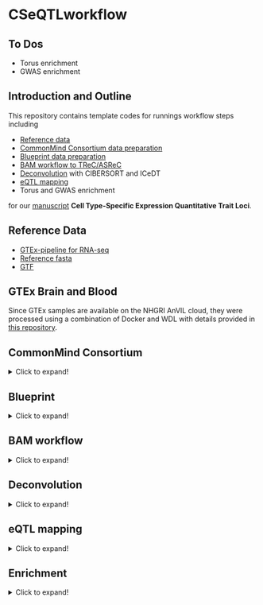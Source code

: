 # CSeQTLworkflow

## To Dos

* Torus enrichment
* GWAS enrichment

## Introduction and Outline

This repository contains template codes for 
runnings workflow steps including

* [Reference data](https://github.com/pllittle/CSeQTLworkflow#reference-data)
* [CommonMind Consortium data preparation](https://github.com/pllittle/CSeQTLworkflow#commonmind-consortium)
* [Blueprint data preparation](https://github.com/pllittle/CSeQTLworkflow#blueprint)
* [BAM workflow to TReC/ASReC](https://github.com/pllittle/CSeQTLworkflow#bam-workflow)
* [Deconvolution](https://github.com/pllittle/CSeQTLworkflow#deconvolution) with
	CIBERSORT and ICeDT
* [eQTL mapping](https://github.com/pllittle/CSeQTLworkflow#eqtl-mapping)
* Torus and GWAS enrichment

for our [manuscript](https://www.biorxiv.org/content/10.1101/2022.03.31.486605v1) 
**Cell Type-Specific Expression Quantitative Trait Loci**.

## Reference Data

* [GTEx-pipeline for RNA-seq](https://github.com/broadinstitute/gtex-pipeline/blob/master/TOPMed_RNAseq_pipeline.md)
* [Reference fasta](https://personal.broadinstitute.org/francois/topmed/Homo_sapiens_assembly38_noALT_noHLA_noDecoy_ERCC.tar.gz)
* [GTF](https://personal.broadinstitute.org/francois/topmed/gencode.v26.GRCh38.ERCC.genes.gtf.gz)

## GTEx Brain and Blood

Since GTEx samples are available on the NHGRI AnVIL cloud, they
were processed using a combination of Docker and WDL with details
provided in [this repository](https://github.com/Sun-lab/gtex_AnVIL).

## CommonMind Consortium

<details>
<summary>Click to expand!</summary>

Code to obtain CMC inputs

```R
# Install package
install.packages("synapser",
	repos = c("https://sage-bionetworks.github.io/ran","http://cran.fhcrc.org"))

library(synapser)

# Login to Synapse
username = "." # your username
password = "." # your password
synLogin(username,password)

down_dir = "." # user-specified directory to download files

# Function used to download files
entity = "syn4600989" # an example SYN ID unique to a file
synGet(entity = entity,downloadLocation = down_dir)

# List of SYN_IDs, use synGet() to download
"syn4600989" 	# CMC Human sampleIDkey metadata
"syn4600985" 	# QC'd genotype bed file data
"syn4600987" 	# QC'd bim file
"syn4600989" 	# QC fam file
"syn4935690" 	# README file
"syn5600756" 	# list of outlier samples
"syn18080588"	# SampleID key
"syn3354385"	# clinical data
"syn18358379"	# RNAseq meta/QC data

# List of BAM SYN_IDs
tableId = "syn11638850" 
results = synTableQuery(smart_sprintf("select * from %s 
	where species='Human' and dataType='geneExpression'", tableId))
# results$filepath
aa = as.data.frame(results)
aa = aa[grep("bam",aa$name),]
aa = aa[grep("accepted",aa$name),] # excluding unmapped bam files
dim(aa)
saveRDS(aa,"aligned_bam_files.rds")

# Download BAM files one by one
BAM_dir = "./BAM"; dir.create(BAM_dir)
for(samp in sort(unique(aa$specimenID))){
	samp_dir = file.path(BAM_dir,samp)
	dir.create(samp_dir)
	samp_syn_ids = aa$id[which(aa$specimenID == samp)]
	for(samp_syn_id in samp_syn_ids){
		synGet(entity = samp_syn_id,down_dir = samp_dir)
	}
	cat("\n")
}

# SNP6 annotation CSV file
tmp_link = "http://www.affymetrix.com/Auth/analysis"
tmp_link = file.path(tmp_link,"downloads/na35/genotyping")
tmp_link = file.path(tmp_link,"GenomeWideSNP_6.na35.annot.csv.zip")
system(sprintf("wget %s",tmp_link))

```

</details>

## Blueprint

<details>
<summary>Click to expand!</summary>

* Download metadata and BAMs with 
	[Pyega3](https://github.com/EGA-archive/ega-download-client)
* `cred_file.json` contains user login information
* To obtain metadata,

	```Shell

	# for example
	dataset=EGAD00001002663 # genotypes
	# dataset=EGAD00001002671 # purified cell type 1
	# dataset=EGAD00001002674 # purified cell type 2
	# dataset=EGAD00001002675 # purified cell type 3

	# Download metadata code
	pyega3 -cf cred_file.json files $dataset
	```

* To obtain BAM files one by one,

	```Shell
	# num threads/cores
	nt=1

	# Example file id per BAM
	id=EGAF00001330176

	# Download code
	pyega3 -cf cred_file.json -c $nt fetch $id
	```

</details>

## BAM workflow

<details>
<summary>Click to expand!</summary>

* BamToFastq
	
	<details>
	<summary>Click to expand!</summary>
	
	For paired-end reads
	
	```Shell
	java -Xmx4g -jar picard.jar SamToFastq \
		INPUT=input.bam FASTQ=output_1.fastq.gz \
		SECOND_END_FASTQ=output_2.fastq.gz \
		UNPAIRED_FASTQ=output_unpair.fastq.gz \
		INCLUDE_NON_PF_READS=true VALIDATION_STRINGENCY=SILENT
	```
	
	For single-end reads

	```Shell
	java -Xmx4g -jar picard.jar SamToFastq \
		INPUT=input.bam FASTQ=output.fastq \
		INCLUDE_NON_PF_READS=true \
		VALIDATION_STRINGENCY=SILENT
	```
	
	</details>

* Build STAR index
	
	<details>
	<summary>Click to expand!</summary>

	```Shell
	fasta_fn=Homo_sapiens_assembly38_noALT_noHLA_noDecoy_ERCC.fasta
	gtf_fn=gencode.v26.GRCh38.ERCC.genes.gtf
	
	STAR --runMode genomeGenerate \
		--genomeDir ./star_index \
		--genomeFastaFiles $fasta_fn \
		--sjdbGTFfile $gtf_fn \
		--sjdbOverhang 99 --runThreadN 1
	```

	</details>

* Run STAR for read alignment
	
	<details>
	<summary>Click to expand!</summary>
	
	For paired-end reads
	
	```Shell
	STAR --runMode alignReads \
		--runThreadN 1 --genomeDir ./star_index --twopassMode Basic \
		--outFilterMultimapNmax 20 --alignSJoverhangMin 8 \
		--alignSJDBoverhangMin 1 --outFilterMismatchNmax 999 \
		--outFilterMismatchNoverLmax 0.1 --alignIntronMin 20 \
		--alignIntronMax 1000000 --alignMatesGapMax 1000000 \
		--outFilterType BySJout --outFilterScoreMinOverLread 0.33 \
		--outFilterMatchNminOverLread 0.33 --limitSjdbInsertNsj 1200000 \
		--readFilesIn output_1.fastq.gz output_2.fastq.gz \
		--readFilesCommand zcat --outFileNamePrefix output_hg38 \
		--outSAMstrandField intronMotif --outFilterIntronMotifs None \
		--alignSoftClipAtReferenceEnds Yes --quantMode TranscriptomeSAM \
		GeneCounts --outSAMtype BAM Unsorted --outSAMunmapped Within \
		--genomeLoad NoSharedMemory --chimSegmentMin 15 \
		--chimJunctionOverhangMin 15 --chimOutType WithinBAM SoftClip \
		--chimMainSegmentMultNmax 1 --outSAMattributes NH HI AS nM NM ch \
		--outSAMattrRGline ID:rg1 SM:sm1
	```

	For single-end reads
	
	```Shell
	STAR --runMode alignReads \
		--runThreadN 1 --genomeDir ./star_index --twopassMode Basic \
		--outFilterMultimapNmax 20 --alignSJoverhangMin 8 \
		--alignSJDBoverhangMin 1 --outFilterMismatchNmax 999 \
		--outFilterMismatchNoverLmax 0.1 --alignIntronMin 20 \
		--alignIntronMax 1000000 --alignMatesGapMax 1000000 \
		--outFilterType BySJout --outFilterScoreMinOverLread 0.33 \
		--outFilterMatchNminOverLread 0.33 --limitSjdbInsertNsj 1200000 \
		--readFilesIn output.fastq.gz --readFilesCommand zcat \
		--outFileNamePrefix output_hg38 --outSAMstrandField intronMotif \
		--outFilterIntronMotifs None --alignSoftClipAtReferenceEnds Yes \
		--quantMode TranscriptomeSAM GeneCounts --outSAMtype BAM Unsorted \
		--outSAMunmapped Within --genomeLoad NoSharedMemory \
		--chimSegmentMin 15 --chimJunctionOverhangMin 15 \
		--chimOutType WithinBAM SoftClip --chimMainSegmentMultNmax 1 \
		--outSAMattributes NH HI AS nM NM ch \
		--outSAMattrRGline ID:rg1 SM:sm1
	```
	
	</details>

* MarkDuplicates
	
	<details>
	<summary>Click to expand!</summary>
	
	```Shell
	# Sort reads by coordinate
	samtools sort -@ 0 -o output_hg38.sortedByCoordinate.bam \
		output_hg38Aligned.out.bam
	
	# Make bam index
	samtools index -b -@ 1 output_hg38.sortedByCoordinate.bam
	
	# MarkDuplicates
	java -Xmx4g -jar picard.jar MarkDuplicates \
		INPUT=output_hg38.sortedByCoordinate.bam \
		OUTPUT=output_hg38.sortedByCoordinate.md.bam \
		M=out.marked_dup_metrics.txt ASSUME_SORT_ORDER=coordinate
	```
	
	Process post-markduplicate sorted bam
	
	```Shell
	# Count num reads in bam
	samtools view -c -@ 0 output_hg38.sortedByCoordinate.md.bam
	
	# Re-index bam
	samtools index -b -@ 1 output_hg38.sortedByCoordinate.md.bam
	```
	
	</details>

* Get TReC and ASReC
	
	Download asSeq source package
	
	<details>
	<summary>Click to expand!</summary>
	
	```Shell
	url=https://github.com/Sun-lab/asSeq/raw
	url=$url/master/asSeq_0.99.501.tar.gz
	
	wget $url
	```
	
	</details>
	
	Install R package and run `asSeq` to get unique reads and filter
	
	<details>
	<summary>Click to expand!</summary>
	
	```R
	install.packages(pkgs = "asSeq_0.99.501.tar.gz",
		type = "source",repos = NULL)
	
	PE = TRUE 
		# set TRUE for paired-end samples
		# set FALSE for single-end
	
	flag1 = Rsamtools::scanBamFlag(isUnmappedQuery = FALSE,
		isSecondaryAlignment = FALSE,isDuplicate = FALSE,
		isNotPassingQualityControls = FALSE,
		isSupplementaryAlignment = FALSE,isProperPair = PE)
	
	param1 = Rsamtools::ScanBamParam(flag = flag1,
		what = "seq",mapqFilter = 255)
	
	bam_file = "output_hg38.sortedByCoordinate.md.bam"
	bam_filt_fn = "output.filtered.asSeq.bam"
	Rsamtools::filterBam(file = bam_file,
		destination = bam_filt_fn,
		param = param1)
	```
	
	</details>
	
	Create exon image file
	
	<details>
	<summary>Click to expand!</summary>
	
	```R
	gtf_fn = "gencode.v26.GRCh38.ERCC.genes.gtf.gz"
	exdb = GenomicFeatures::makeTxDbFromGFF(file = gtf_fn,
		format = "gtf")
	exons_list_per_gene = GenomicFeatures::exonsBy(exdb,
		by = "gene")
	
	gtf_rds_fn = "exon_by_genes_gencode_v26.rds"
	saveRDS(exons_list_per_gene,gtf_rds_fn)
	```
	
	</details>
	
	Get total read count (TReC)
	
	<details>
	<summary>Click to expand!</summary>
	
	```R
	genes = readRDS(gtf_rds_fn)
	bamfile = Rsamtools::BamFileList(bam_filt_fn,
		yieldSize = 1000000)
	se = GenomicAlignments::summarizeOverlaps(features = genes,
		reads = bamfile,mode = "Union",singleEnd = !PE,
		ignore.strand = TRUE,fragments = PE)
	ct = as.data.frame(SummarizedExperiment::assay(se))
	```
	
	</details>
	
	Filter reads by Qname
	
	<details>
	<summary>Click to expand!</summary>
	
	```Shell
	samtools sort -n -o output.filtered.asSeq.sortQ.bam \
		output.filtered.asSeq.bam
	```
	
	</details>
	
	Extract allele-specific reads, outputs hap1.bam, hap2.bam, hapN.bam
	
	<details>
	<summary>Click to expand!</summary>
	
	```R
	het_snp_fn = "<tab delimited filename of heterozygous SNPs for sample>"
		# Columns: chr, position, hap1 allele, hap2 allele
		# no header
	
	bam_filt_sortQ_fn = "output.filtered.asSeq.sortQ"
	asSeq::extractAsReads(input = sprintf("%s.bam",bam_filt_sortQ_fn),
		snpList = het_snp_fn,min.avgQ = 20,min.snpQ = 20)
	```
	
	</details>
	
	Count allele-specific read counts (ASReC)
	
	<details>
	<summary>Click to expand!</summary>
	
	```R
	se1 = GenomicAlignments::summarizeOverlaps(features = genes,
		reads = sprintf("%s_hap1.bam",bam_filt_sortQ_fn),mode = "Union",
		singleEnd = !PE,ignore.strand = TRUE,fragments = PE)
	se2 = GenomicAlignments::summarizeOverlaps(features = genes,
		reads = sprintf("%s_hap2.bam",bam_filt_sortQ_fn),mode = "Union",
		singleEnd = !PE,ignore.strand = TRUE,fragments = PE)
	seN = GenomicAlignments::summarizeOverlaps(features = genes,
		reads = sprintf("%s_hapN.bam",bam_filt_sortQ_fn),mode = "Union",
		singleEnd = !PE,ignore.strand = TRUE,fragments = PE)
	```
	
	</details>
	
	Save read counts
	
	<details>
	<summary>Click to expand!</summary>
	
	```R
	ct1 = as.data.frame(SummarizedExperiment::assay(se1))
	ct2 = as.data.frame(SummarizedExperiment::assay(se2))
	ctN = as.data.frame(SummarizedExperiment::assay(seN))
	cts = cbind(ct,ct1,ct2,ctN) # trec, hap1, hap2, hapN
	dim(cts); cts[1:2,]
	out_fn = "output.trecase.txt"
	write.table(cts,file = out_fn,quote = FALSE,
		sep = "\t", eol = "\n")
	```
	
	</details>

</details>

## Deconvolution

<details>
<summary>Click to expand!</summary>

* Signature expression derived from single cell RNAseq
	* [Middle Temporaral Gyrus](https://portal.brain-map.org/atlases-and-data/rnaseq/human-mtg-smart-seq)
	* [Pipeline/Workflow](https://github.com/Sun-lab/scRNAseq_pipelines/tree/master/MTG)
		to perform quality control on samples and genes, perform 
		dimension reduction, clustering, and compare cluster assignments 
		to existing cell type labeling
	* [Downstream differential expression analysis](https://github.com/Sun-lab/scRNAseq_pipelines/tree/master/_brain_cell_type)

* Comments:
	* Transcripts per million (TPM), gene count normalized 
	by exonic gene length and then all genes are normalized by 
	total normalized gene count, then multipled by 1 million
	* Cell sizes: For brain, summation of gene count normalized 
	by exonic gene length. For blood, obtained from EPIC and 
	ICeDT papers.
	
* Deconvolution Inputs
	* Bulk RNA-seq TPM (`bulk_tpm`),
	* scRNA-seq TPM (`sig_tpm`),
	* cell sizes

* Template code
	
	Input variables and objects. Make sure the genes are 
	ordered consistently between `sig_tpm` and `bulk_tpm`
	
	```R
	work_dir = "." # working directory
	setwd(work_dir)
	
	sig_tpm 	# TPM signature expression matrix
	bulk_tpm 	# TPM bulk expression matrix
	
	```
	
	CIBERSORT: [[Paper](https://www.nature.com/articles/nmeth.3337), 
		[Software](https://cibersort.stanford.edu/)]
	
	```R
	sig_fn = file.path(work_dir,"signature.txt")
	mix_fn = file.path(work_dir,"mixture.txt")
	write.table(cbind(rowname=rownames(sig_tpm),sig_tpm),
		file = sig_fn,sep = "\t",quote = FALSE,row.names = FALSE)
	write.table(cbind(rowname=rownames(bulk_tpm),bulk_tpm),
		file = mix_fn,sep = "\t",quote = FALSE,row.names = FALSE)
	
	source("CIBERSORT.R") # obtained from CIBERSORT website
	results = CIBERSORT(sig_matrix = sig_fn,mixture_file = mix_fn,
		perm = 0,QN = FALSE,absolute = FALSE,abs_method = 'sig.score',
		filename = "DECON")
	unlink(x = c(sig_fn,mix_fn))
	ciber_fn = sprintf("CIBERSORT-Results_%s.txt","DECON")
	unlink(ciber_fn)
	QQ = ncol(sig_tpm)
	
	# Extract proportion of transcripts per cell type per sample
	pp_bar_ciber = results[,seq(QQ)]
	
	# Calculate proportion of cell types per sample
	pp_hat_ciber = t(apply(pp_bar_ciber,1,function(xx){
		yy = xx / cell_sizes; yy / sum(yy)
	}))
	
	```

	ICeDT: [[Paper](https://www.ncbi.nlm.nih.gov/pmc/articles/PMC7529339/),
		[Software](https://github.com/Sun-lab/ICeDt)]
	
	```R
	fit = ICeDT::ICeDT(Y = bulk_tpm,Z = sig_tpm,
		tumorPurity = rep(0,ncol(bulk_tpm)),refVar = NULL,
		rhoInit = NULL,maxIter_prop = 4e3,
		maxIter_PP = 4e3,rhoConverge = 1e-2)
	
	# Extract proportion of transcripts per cell type per sample
	pp_bar_icedt = t(fit$rho)[,-1]
	
	# Calculate proportion of cell type per sample
	pp_hat_icedt = t(apply(pp_bar_icedt,1,function(xx){
		yy = xx / cell_sizes; yy / sum(yy)
	}))
	
	```

	</details>

## eQTL mapping

<details>
<summary>Click to expand!</summary>

* **BULK** mode: If running bulk analyses, set `RHO` to a 
matrix with `N` rows and 1 column and set `XX_trecPC` to 
residual TReC PCs calculated **without accounting** for cell types. 
* **Cell type-specific (CTS)** mode: If running cell type-specific 
analyses, set `RHO` to estimated cell type proportions and 
set `XX_trecPC` to **proportion-adjusted** residual TReC PCs.
* Example codes
	
	<details>
	<summary>Click to expand!</summary>
	
	Inputs
	
	```R
	devtools::install_github("pllittle/smarter")
	devtools::install_github("pllittle/CSeQTL")
	
	# Sample-specific variables
	RHO 			# cell type proportions matrix
	XX_base 	# baseline covariates, continuous variables centered
	XX_genoPC 	# genotype PCs, centered
	XX_trecPC 	# residual TReC PCs, centered
	XX = cbind(Int = 1,XX_base,XX_genoPC,XX_trecPC)
	
	# Gene and sample variables
	TREC 	# TReC vector
	SNP	# phased genotype vector
	hap2	# 2nd haplotype counts
	ASREC 	# total haplotype counts = hap1 + hap2
	PHASE 	# Indicator vector of whether or not to use haplotype counts
	
	# Tuning arguments
	trim 		# TRUE for trimmed analysis, FALSE for untrimmed
	thres_TRIM 	# if trim = TRUE, the Cooks' distance cutoff to trim sample TReCs
	ncores 	# number of threads/cores to parallelize the loop, improve runtime
	
	# ASREC-related cutoffs to satisfy to use allele-specific read counts
	numAS 		# cutoff to determine if a sample has sufficient read counts
	numASn 	# cutoff of samples having ASREC >= numAS
	numAS_het 	# minimum number for sum(ASREC >= numAS & SNP %in% c(1,2))
	cistrans 	# p-value cutoff on cis/trans testing to determine which p-value 
			# (TReC-only or TReC+ASReC) to report
	```
	
	eQTL mapping for one gene
	
	```R
	gs_out = CSeQTL_GS(XX = XX,TREC = TREC,SNP = SNP,hap2 = hap2,
		ASREC = ASREC,PHASE = PHASE,RHO = RHO,trim = trim,
		thres_TRIM = 20,numAS = 5,numASn = 5,numAS_het = 5,
		cistrans = 0.01,ncores = ncores,show = TRUE)
	
	```
	
	Hypothesis testing output. Matrices where rows are genomic loci 
	and columns are cell types for **CTS** mode or a single column for 
	**BULK** mode.
	
	```R
	# TReC-only likelihood ratio test statistics with 1 DF
	gs_out$LRT_trec
	
	# TReC+ASReC likelihood ratio test statistics with 1 DF
	gs_out$LRT_trecase
	
	# Cis/Trans likelihood ratio test statistics with 1 DF
	gs_out$LRT_cistrans
	
	```
	
	</details>

</details>

## Enrichment

<details>
<summary>Click to expand!</summary>

* Functional Enrichment with [Torus](https://github.com/xqwen/torus) 
	with example code provided below based on this 
	[markdown with examples and documentation](https://github.com/xqwen/torus/blob/master/examples/GEUVADIS/README.md).
	
	```Shell
	torus -d eqtls.gz \
		-smap snpMap.gz \
		-gmap geneMap.gz \
		-annot annot.gz \
		-est > output_enrich
	```
	
* GWAS Enrichment with Jackknife-based inference

	```R
	library(CSeQTL)
	
	work_dir = "." # specify a work directory
	
	# Download GWAS catalog
	gwas = CSeQTL:::get_GWAS_catalog(work_dir = work_dir)
	```
	
	Inputs
	* `DATA`: R data.frame containing headers 'Chr', 'POS', and columns
		leading with 'EE_' such as `'EE_Astrocyte'`, `'EE_Excitatory'`
		corresponding to eQTL binary indicators 0 or 1
	* `which_gwas`: Either `'gwas_catalog'` or some specific grouped phenotype
	* `nBLOCKS`: Specify the block size for jackknife estimation and inference
	
	Code
	
	```R
	# Run GWAS enrichment
	enrich_final = c()
	
	## Across all phenotypes
	enrich_catalog = CSeQTL:::run_gwasEnrich_analysis(DATA = DATA,
		work_dir = work_dir,which_gwas = "gwas_catalog",
		nBLOCKS = 200,verbose = TRUE)
	enrich_final = rbind(enrich_final,enrich_catalog)
	
	## Per grouped phenotype
	all_phenos = unique(gwas$myPHENO)
	all_phenos = all_phenos[all_phenos != "gwas_catalog"]
	for(pheno in all_phenos){
		enrich_pheno = CSeQTL:::run_gwasEnrich_analysis(DATA = DATA,
			work_dir = work_dir,which_gwas = pheno,
			nBLOCKS = 200,verbose = TRUE)
		enrich_final = rbind(enrich_final,enrich_pheno)
	}
	
	```

</details>

###

